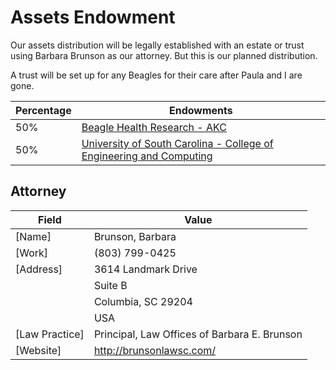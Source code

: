 # Assets Endowment
Our assets distribution will be legally established with an estate or trust using Barbara Brunson as our attorney. But this is our planned distribution. <br>

A trust will be set up for any Beagles for their care after Paula and I are gone.

| **Percentage** | **Endowments** |
|------------|------------------|
| 50% | [Beagle Health Research - AKC ](https://www.akcchf.org/) |
| 50% | [University of South Carolina - College of Engineering and Computing](https://sc.planmygift.org/wills-and-living-trusts) |


## Attorney 
| **Field** | **Value** |
|------------------|--------------|
| \[Name\]         | Brunson, Barbara |
| \[Work\]         | (803) 799-0425 |
| \[Address\]      | 3614 Landmark Drive |
|| Suite B |
|| Columbia, SC 29204 |
|| USA |
| \[Law Practice\] | Principal, Law Offices of Barbara E. Brunson |
| \[Website\]      | http://brunsonlawsc.com/ |

